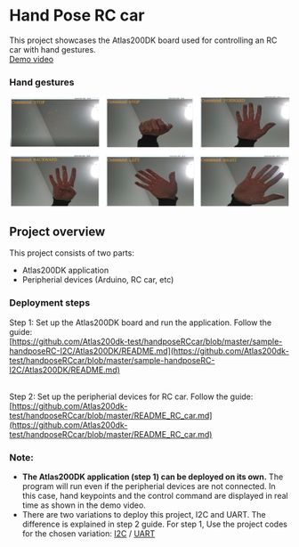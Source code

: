 # Hand Pose RC car<a name="EN-US_TOPIC_0232642690"></a>

This project showcases the Atlas200DK board used for controlling an RC car with hand gestures.<br />
[Demo video](https://www.youtube.com/watch?v=2f5Sg3r27cE)

### Hand gestures
![](sample-handposeRC-I2C/figures/gestures.png)
## Project overview

This project consists of two parts:
-   Atlas200DK application
-   Peripherial devices (Arduino, RC car, etc)


### Deployment steps
Step 1: Set up the Atlas200DK board and run the application. Follow the guide: <br />
[https://github.com/Atlas200dk-test/handposeRCcar/blob/master/sample-handposeRC-I2C/Atlas200DK/README.md](https://github.com/Atlas200dk-test/handposeRCcar/blob/master/sample-handposeRC-I2C/Atlas200DK/README.md)
<br /><br />

Step 2: Set up the peripherial devices for RC car. Follow the guide: <br />
[https://github.com/Atlas200dk-test/handposeRCcar/blob/master/README_RC_car.md](https://github.com/Atlas200dk-test/handposeRCcar/blob/master/README_RC_car.md)


### Note:
-   **The Atlas200DK application (step 1) can be deployed on its own.** The program will run even if the peripherial devices are not connected. In this case, hand keypoints and the control command are displayed in real time as shown in the demo video.
-   There are two variations to deploy this project, I2C and UART. The difference is explained in step 2 guide. For step 1,
Use the project codes for the chosen variation: [I2C](https://github.com/Atlas200dk-test/handposeRCcar/tree/master/sample-handposeRC-I2C) / [UART](https://github.com/Atlas200dk-test/handposeRCcar/tree/master/sample-handposeRC-UART)













